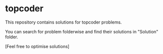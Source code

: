 # topcoder

This repository contains solutions for topcoder problems.

You can search for problem folderwise and find their solutions in "Solution" folder.

[Feel free to optimise solutions]
